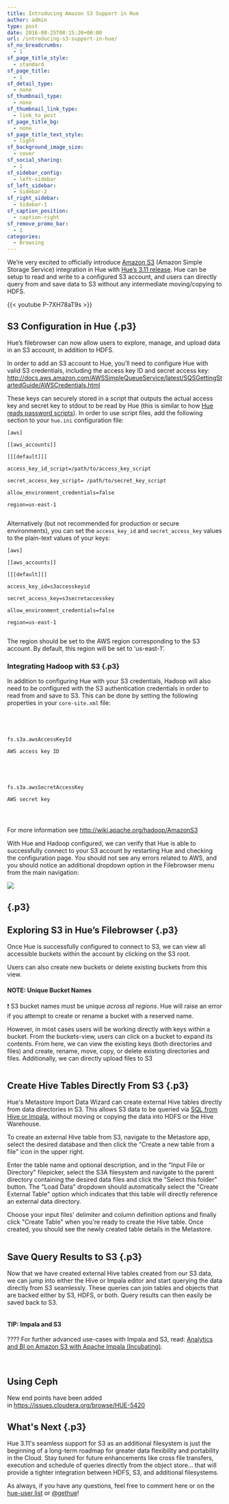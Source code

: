 ```yaml
---
title: Introducing Amazon S3 Support in Hue
author: admin
type: post
date: 2016-08-25T08:15:20+00:00
url: /introducing-s3-support-in-hue/
sf_no_breadcrumbs:
  - 1
sf_page_title_style:
  - standard
sf_page_title:
  - 1
sf_detail_type:
  - none
sf_thumbnail_type:
  - none
sf_thumbnail_link_type:
  - link_to_post
sf_page_title_bg:
  - none
sf_page_title_text_style:
  - light
sf_background_image_size:
  - cover
sf_social_sharing:
  - 1
sf_sidebar_config:
  - left-sidebar
sf_left_sidebar:
  - Sidebar-2
sf_right_sidebar:
  - Sidebar-1
sf_caption_position:
  - caption-right
sf_remove_promo_bar:
  - 1
categories:
  - Browsing
---
```


<p class="p1">
  We’re very excited to officially introduce <a href="https://aws.amazon.com/s3/">Amazon S3</a> (Amazon Simple Storage Service) integration in Hue with <a href="https://gethue.com/hue-3-11-with-its-new-s3-browser-and-sql-autocomplete-is-out/">Hue’s 3.11 release</a>. Hue can be setup to read and write to a configured S3 account, and users can directly query from and save data to S3 without any intermediate moving/copying to HDFS.
</p>

{{< youtube P-7XH78aT9s >}}

## S3 Configuration in Hue {.p3}

<p class="p1">
  Hue’s filebrowser can now allow users to explore, manage, and upload data in an S3 account, in addition to HDFS.
</p>

<p class="p1">
  In order to add an S3 account to Hue, you’ll need to configure Hue with valid S3 credentials, including the access key ID and secret access key: <a href="http://docs.aws.amazon.com/AWSSimpleQueueService/latest/SQSGettingStartedGuide/AWSCredentials.html"><span class="s1">http://docs.aws.amazon.com/AWSSimpleQueueService/latest/SQSGettingStartedGuide/AWSCredentials.html</span></a>
</p>

<p class="p1">
  These keys can securely stored in a script that outputs the actual access key and secret key to stdout to be read by Hue (this is similar to how <a href="https://gethue.com/storing-passwords-in-script-rather-than-hue-ini-files/">Hue reads password scripts</a>). In order to use script files, add the following section to your <code>hue.ini</code> configuration file:
</p>

<pre><code class="bash">[aws]

[[aws_accounts]]

[[[default]]]

access_key_id_script=/path/to/access_key_script

secret_access_key_script= /path/to/secret_key_script

allow_environment_credentials=false

region=us-east-1

</code></pre>

<p class="p1">
  Alternatively (but not recommended for production or secure environments), you can set the <code>access_key_id</code> and <code>secret_access_key</code> values to the plain-text values of your keys:
</p>

<pre><code class="bash">[aws]

[[aws_accounts]]

[[[default]]]

access_key_id=s3accesskeyid

secret_access_key=s3secretaccesskey

allow_environment_credentials=false

region=us-east-1

</code></pre>

<p class="p1">
  The region should be set to the AWS region corresponding to the S3 account. By default, this region will be set to ‘us-east-1’.
</p>

### Integrating Hadoop with S3 {.p3}

<p class="p1">
  In addition to configuring Hue with your S3 credentials, Hadoop will also need to be configured with the S3 authentication credentials in order to read from and save to S3. This can be done by setting the following properties in your <code>core-site.xml</code> file:
</p>

<pre><code class="xml">

<property>

<name>fs.s3a.awsAccessKeyId</name>

<value>AWS access key ID</value>

</property/>

<property>

<name>fs.s3a.awsSecretAccessKey</name>

<value>AWS secret key</value>

</property/>

</code></pre>

<p class="p4">
  <span class="s2">For more information see <a href="http://wiki.apache.org/hadoop/AmazonS3"><span class="s1">http://wiki.apache.org/hadoop/AmazonS3</span></a></span>
</p>

<p class="p1">
  With Hue and Hadoop configured, we can verify that Hue is able to successfully connect to your S3 account by restarting Hue and checking the configuration page. You should not see any errors related to AWS, and you should notice an additional dropdown option in the Filebrowser menu from the main navigation:
</p>

[<img src="https://cdn.gethue.com/uploads/2016/08/s3_configuration-1024x559.png"  />][1]

## {.p3}

## Exploring S3 in Hue’s Filebrowser {.p3}

<p class="p1">
  Once Hue is successfully configured to connect to S3, we can view all accessible buckets within the account by clicking on the S3 root.
</p>

<p class="p1">
  Users can also create new buckets or delete existing buckets from this view.
</p>

#### NOTE: Unique Bucket Names

❗️ S3 bucket names must be unique _across all regions_. Hue will raise an error if you attempt to create or rename a bucket with a reserved name.

<p class="p1">
  However, in most cases users will be working directly with keys within a bucket. From the buckets-view, users can click on a bucket to expand its contents. From here, we can view the existing keys (both directories and files) and create, rename, move, copy, or delete existing directories and files. Additionally, we can directly upload files to S3
</p>

<img data-gifffer="https://cdn.gethue.com/uploads/2016/08/s3_filebrowser.gif"  />

## Create Hive Tables Directly From S3 {.p3}

Hue's Metastore Import Data Wizard can create external Hive tables directly from data directories in S3. This allows S3 data to be queried via [SQL from Hive or Impala][2], without moving or copying the data into HDFS or the Hive Warehouse.

To create an external Hive table from S3, navigate to the Metastore app, select the desired database and then click the "Create a new table from a file" icon in the upper right.

Enter the table name and optional description, and in the "Input File or Directory" filepicker, select the S3A filesystem and navigate to the parent directory containing the desired data files and click the "Select this folder" button. The "Load Data" dropdown should automatically select the "Create External Table" option which indicates that this table will directly reference an external data directory.

Choose your input files' delimiter and column definition options and finally click "Create Table" when you're ready to create the Hive table. Once created, you should see the newly created table details in the Metastore.

<img data-gifffer="https://cdn.gethue.com/uploads/2016/08/s3_metastore.gif"  />

## Save Query Results to S3 {.p3}

Now that we have created external Hive tables created from our S3 data, we can jump into either the Hive or Impala editor and start querying the data directly from S3 seamlessly. These queries can join tables and objects that are backed either by S3, HDFS, or both. Query results can then easily be saved back to S3.

<img data-gifffer="https://cdn.gethue.com/uploads/2016/08/s3_query_and_save.gif"  />

#### TIP: Impala and S3

???? For further advanced use-cases with Impala and S3, read: [Analytics and BI on Amazon S3 with Apache Impala (Incubating)][3].

&nbsp;

## Using Ceph

New end points have been added in <https://issues.cloudera.org/browse/HUE-5420>

## What's Next {.p3}

Hue 3.11's seamless support for S3 as an additional filesystem is just the beginning of a long-term roadmap for greater data flexibility and portability in the Cloud. Stay tuned for future enhancements like cross file transfers, execution and schedule of queries directly from the object store... that will provide a tighter integration between HDFS, S3, and additional filesystems.

As always, if you have any questions, feel free to comment here or on the [hue-user list][4] or [@gethue][5]!

[1]: https://cdn.gethue.com/uploads/2016/08/s3_configuration.png
[2]: https://gethue.com/sql-editor/
[3]: http://blog.cloudera.com/blog/2016/08/analytics-and-bi-on-amazon-s3-with-apache-impala-incubating/
[4]: http://groups.google.com/a/cloudera.org/group/hue-user
[5]: https://twitter.com/gethue
